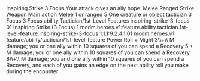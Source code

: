 <ability>
  <name>Inspiring Strike</name>
  <cost>3 Focus</cost>
  <flavor>Your attack gives an ally hope.</flavor>
  <keywords>
    <keyword>Melee</keyword>
    <keyword>Ranged</keyword>
    <keyword>Strike</keyword>
    <keyword>Weapon</keyword>
  </keywords>
  <type>Main action</type>
  <distance>Melee 1 or ranged 5</distance>
  <target>One creature or object</target>
  <metadata>
    <class>tactician</class>
    <cost>3 Focus</cost>
    <cost_amount>3</cost_amount>
    <cost_resource>Focus</cost_resource>
    <feature_type>ability</feature_type>
    <file_dpath>Tactician/1st-Level Features</file_dpath>
    <item_id>inspiring-strike-3-focus</item_id>
    <item_index>01</item_index>
    <item_name>Inspiring Strike (3 Focus)</item_name>
    <level>1</level>
    <scc>mcdm.heroes.v1:feature.ability.tactician.1st-level-feature:inspiring-strike-3-focus</scc>
    <scdc>1.1.1:9.2.4.1:01</scdc>
    <source>mcdm.heroes.v1</source>
    <type>feature/ability/tactician/1st-level-feature</type>
  </metadata>
  <effects>
    <effect type="roll">
      <roll>Power Roll + Might</roll>
      <t1>3\\+\\ M damage; you or one ally within 10 squares of you can spend a Recovery</t1>
      <t2>5 + M damage; you or one ally within 10 squares of you can spend a Recovery</t2>
      <t3>8\\+\\ M damage; you and one ally within 10 squares of you can spend a Recovery, and each of you gains an edge on the next ability roll you make during the encounter</t3>
    </effect>
  </effects>
</ability>

